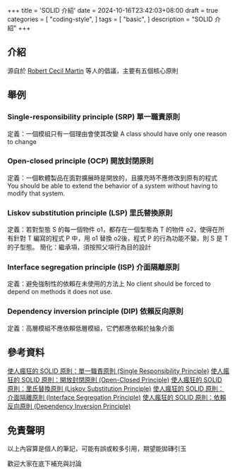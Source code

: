 +++
title = 'SOLID 介紹'
date = 2024-10-16T23:42:03+08:00
draft = true
categories = [
    "coding-style",
]
tags = [
    "basic",
]
description = "SOLID 介紹"
+++

## 介紹
源自於 [Robert Cecil Martin](https://en.wikipedia.org/wiki/Robert_C._Martin) 等人的倡議，主要有五個核心原則

## 舉例

### Single-responsibility principle (SRP) 單一職責原則

定義：一個模組只有一個理由會使其改變
A class should have only one reason to change

### Open-closed principle (OCP) 開放封閉原則

定義：一個軟體製品在面對擴展時是開放的，且擴充時不應修改到原有的程式
You should be able to extend the behavior of a system without having to modify that system.

### Liskov substitution principle (LSP) 里氏替換原則

定義：若對型態 S 的每一個物件 o1，都存在一個型態為 T 的物件 o2，使得在所有針對 T 編寫的程式 P 中，用 o1 替換 o2後，程式 P 的行為功能不變，則 S 是 T 的子型態。
簡化：繼承項，須按照父項行為目的設計

### Interface segregation principle (ISP) 介面隔離原則

定義：避免強制性的依賴在未使用的方法上
No client should be forced to depend on methods it does not use.

### Dependency inversion principle (DIP) 依賴反向原則

定義：高層模組不應依賴低層模組，它們都應依賴於抽象介面

## 參考資料
[使人瘋狂的 SOLID 原則：單一職責原則 (Single Responsibility Principle)](https://medium.com/程式愛好者/使人瘋狂的-solid-原則-單一職責原則-single-responsibility-principle-c2c4bd9b4e79)
[使人瘋狂的 SOLID 原則：開放封閉原則 (Open-Closed Principle)](https://medium.com/程式愛好者/使人瘋狂的-solid-原則-開放封閉原則-open-closed-principle-f7eaf921eb9c)
[使人瘋狂的 SOLID 原則：里氏替換原則 (Liskov Substitution Principle)](https://medium.com/程式愛好者/使人瘋狂的-solid-原則-里氏替換原則-liskov-substitution-principle-e66659344aed)
[使人瘋狂的 SOLID 原則：介面隔離原則 (Interface Segregation Principle)](https://medium.com/程式愛好者/使人瘋狂的-solid-原則-介面隔離原則-interface-segregation-principle-50f54473c79e)
[使人瘋狂的 SOLID 原則：依賴反向原則 (Dependency Inversion Principle)](https://medium.com/程式愛好者/使人瘋狂的-solid-原則-依賴反向原則-dependency-inversion-principle-a74ca045d776)

## 免責聲明

以上內容算是個人的筆記，可能有誤或較多引用，期望能拋磚引玉

歡迎大家在底下補充與討論